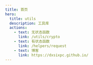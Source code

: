 ```yaml
---
title: 首页
hero:
  title: utils
  description: 工具库
  actions:
    - text: 无状态函数
      link: /utils/crypto
    - text: 有状态函数
      link: /helpers/request
    - text: 博客
      link: https://dxsixpc.github.io/
---
```


